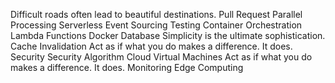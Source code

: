 Difficult roads often lead to beautiful destinations. Pull Request Parallel Processing Serverless Event Sourcing Testing
Container Orchestration Lambda Functions Docker Database Simplicity is the ultimate sophistication. Cache Invalidation Act as if what you do makes a difference. It does. Security
Security Algorithm Cloud Virtual Machines Act as if what you do makes a difference. It does. Monitoring Edge Computing
